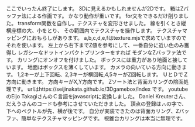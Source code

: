 ここでいったん終了にします。
3Dに見えるかもしれませんが2Dです。
箱はZバッファ法による作画です。
かなり動作が重いです。
for文をできるだけ削りました。
transform関数を自作し。テクスチャを変形させました。
線を引くとき縦横座標の大、小をとり、
その範囲内でテクスチャを操作します。
テクスチャマッピングにおもらしがあります。
a,b,c,d,e,fはtexture.mjsで求めていますのでそれを使います。
左上から右下までZ値を参考にして、一番自分に近い色のみ獲得し
レガシーなドットインパクトプリンターをすれば
モダンなZバッファ法です。
カリングにオンオフを付けました。
ボックスには重力があり地面と接しています。
地面はボックスを薄くしています。
カメラの向いている方向に動きます。
1,2キーが上下回転、2,3キーが横回転,4,5キーがZ回転します。
ＵとＤでＺ方向に動きます。
方向キーがX,Y方向です。
Zソート法と背面カリングの陰面処理です。
urlはhttps://seijinakata.github.io/3Dgamebox/index
です。
youtubeのEijo TakagiさんのＣ言語をjavascriptに変換しました。
Daniel Kreuterさん、だえうさんのコードも参考にさせていただきました。
頂点の登録はㇵの字で、下へのベクトルが先、横が後です。
自分が実装できたのは背面カリング、Zバッファ、簡単なテクスチャマッピングです。
視錐台カリングは本当に無理です。
